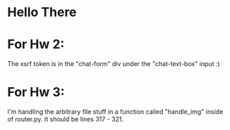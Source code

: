# Hello There

# For Hw 2: 
The xsrf token is in the "chat-form" div under the "chat-text-box"
input :)
# For Hw 3: 

I'm handling the arbitrary file stuff in a function called "handle_img" inside of 
router.py. It should be lines 317 - 321.
